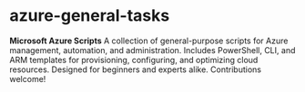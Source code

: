 # azure-general-tasks
**Microsoft Azure Scripts** 
A collection of general-purpose scripts for Azure management, automation, and administration. Includes PowerShell, CLI, and ARM templates for provisioning, configuring, and optimizing cloud resources. Designed for beginners and experts alike. Contributions welcome!
